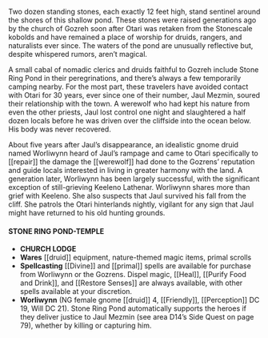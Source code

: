 Two dozen standing stones, each exactly 12 feet high, stand sentinel around the shores of this shallow pond. These stones were raised generations ago by the church of Gozreh soon after Otari was retaken from the Stonescale kobolds and have remained a place of worship for druids, rangers, and naturalists ever since. The waters of the pond are unusually reflective but, despite whispered rumors, aren’t magical. 

A small cabal of nomadic clerics and druids faithful to Gozreh include Stone Ring Pond in their peregrinations, and there’s always a few temporarily camping nearby. For the most part, these travelers have avoided contact with Otari for 30 years, ever since one of their number, Jaul Mezmin, soured their relationship with the town. A werewolf who had kept his nature from even the other priests, Jaul lost control one night and slaughtered a half dozen locals before he was driven over the cliffside into the ocean below. His body was never recovered. 

About five years after Jaul’s disappearance, an idealistic gnome druid named Worliwynn heard of Jaul’s rampage and came to Otari specifically to [[repair]] the damage the [[werewolf]] had done to the Gozrens’ reputation and guide locals interested in living in greater harmony with the land. A generation later, Worliwynn has been largely successful, with the significant exception of still-grieving Keeleno Lathenar. Worliwynn shares more than grief with Keeleno. She also suspects that Jaul survived his fall from the cliff. She patrols the Otari hinterlands nightly, vigilant for any sign that Jaul might have returned to his old hunting grounds.

#### STONE RING POND-TEMPLE
- **CHURCH LODGE**
- **Wares** [[druid]] equipment, nature-themed magic items,
primal scrolls
- **Spellcasting** [[Divine]] and [[primal]] spells are available for
purchase from Worliwynn or the Gozrens. Dispel
magic, [[Heal]], [[Purify Food and Drink]], and [[Restore Senses]]
are always available, with other spells available at
your discretion.
- **Worliwynn** (NG female gnome [[druid]] 4, [[Friendly]], [[Perception]]
DC 19, Will DC 21). Stone Ring Pond automatically
supports the heroes if they deliver justice to Jaul Mezmin
(see area D14’s Side Quest on page 79), whether by killing
or capturing him.

